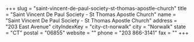 +++
slug = "saint-vincent-de-paul-society-st-thomas-apostle-church"
title = "Saint Vincent De Paul Society - St Thomas Apostle Church"
name = "Saint Vincent De Paul Society - St Thomas Apostle Church"
address = "203 East Avenue"
cityIndexKey = "city-ct-norwalk"
city = "Norwalk"
state = "CT"
postal = "06855"
website = ""
phone = "203 866-3141"
fax = ""
+++
